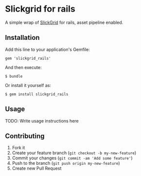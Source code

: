 # Slickgrid for rails

A simple wrap of [SlickGrid](https://github.com/mleibman/SlickGrid) for rails, asset pipeline enabled.

## Installation

Add this line to your application's Gemfile:

    gem 'slickgrid_rails'

And then execute:

    $ bundle

Or install it yourself as:

    $ gem install slickgrid_rails

## Usage

TODO: Write usage instructions here

## Contributing

1. Fork it
2. Create your feature branch (`git checkout -b my-new-feature`)
3. Commit your changes (`git commit -am 'Add some feature'`)
4. Push to the branch (`git push origin my-new-feature`)
5. Create new Pull Request
